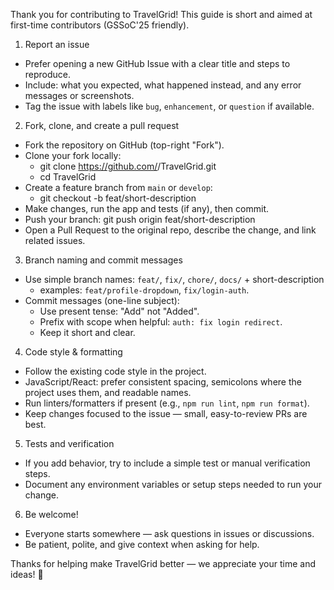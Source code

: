 Thank you for contributing to TravelGrid! This guide is short and aimed at first-time contributors (GSSoC'25 friendly).

1. Report an issue
- Prefer opening a new GitHub Issue with a clear title and steps to reproduce.
- Include: what you expected, what happened instead, and any error messages or screenshots.
- Tag the issue with labels like `bug`, `enhancement`, or `question` if available.

2. Fork, clone, and create a pull request
- Fork the repository on GitHub (top-right "Fork").
- Clone your fork locally:
  - git clone https://github.com/<your-username>/TravelGrid.git
  - cd TravelGrid
- Create a feature branch from `main` or `develop`:
  - git checkout -b feat/short-description
- Make changes, run the app and tests (if any), then commit.
- Push your branch: git push origin feat/short-description
- Open a Pull Request to the original repo, describe the change, and link related issues.

3. Branch naming and commit messages
- Use simple branch names: `feat/`, `fix/`, `chore/`, `docs/` + short-description
  - examples: `feat/profile-dropdown`, `fix/login-auth`.
- Commit messages (one-line subject):
  - Use present tense: "Add" not "Added".
  - Prefix with scope when helpful: `auth: fix login redirect`.
  - Keep it short and clear.

4. Code style & formatting
- Follow the existing code style in the project.
- JavaScript/React: prefer consistent spacing, semicolons where the project uses them, and readable names.
- Run linters/formatters if present (e.g., `npm run lint`, `npm run format`).
- Keep changes focused to the issue — small, easy-to-review PRs are best.

5. Tests and verification
- If you add behavior, try to include a simple test or manual verification steps.
- Document any environment variables or setup steps needed to run your change.

6. Be welcome!
- Everyone starts somewhere — ask questions in issues or discussions.
- Be patient, polite, and give context when asking for help.

Thanks for helping make TravelGrid better — we appreciate your time and ideas! 🎉
